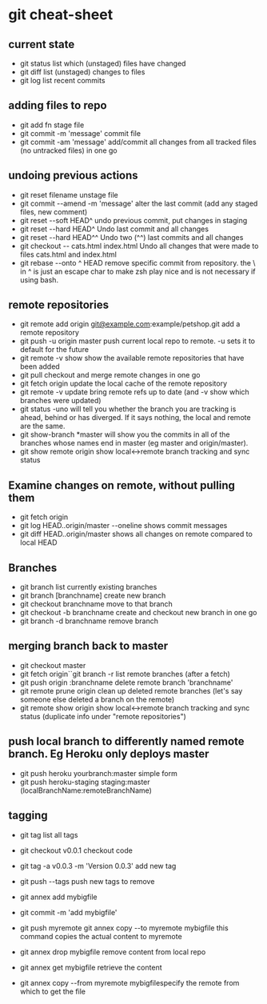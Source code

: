 # git cheat-sheet


## current state
- git status list which (unstaged) files have changed
- git diff list (unstaged) changes to files
- git log list recent commits

## adding files to repo
- git add fn stage file
- git commit -m 'message' commit file
- git commit -am 'message' add/commit all changes from all tracked files (no untracked files) in one go

## undoing previous actions

- git reset filename unstage file
- git commit --amend -m 'message' alter the last commit (add any staged files, new comment)
- git reset --soft HEAD^ undo previous commit, put changes in staging
- git reset --hard HEAD^ Undo last commit and all changes
- git reset --hard HEAD^^ Undo two (^^) last commits and all changes
- git checkout -- cats.html index.html Undo all changes that were made to files cats.html and index.html
- git rebase --onto <commit-id>\^ <commit-id> HEAD remove specific commit from repository. the \ in ^ is just an escape char to make zsh play nice and is not necessary if using bash.

## remote repositories
- git remote add origin git@example.com:example/petshop.git add a remote repository
- git push -u origin master push current local repo to remote. -u sets it to default for the future
- git remote -v show show the available remote repositories that have been added
- git pull checkout and merge remote changes in one go
- git fetch origin update the local cache of the remote repository
- git remote -v update bring remote refs up to date (and -v show which branches were updated)
- git status -uno will tell you whether the branch you are tracking is ahead, behind or has diverged. If it says nothing, the local and remote are the same.
- git show-branch *master will show you the commits in all of the branches whose names end in master (eg master and origin/master).
- git show remote origin show local<->remote branch tracking and sync status

## Examine changes on remote, without pulling them
- git fetch origin
- git log HEAD..origin/master --oneline shows commit messages
- git diff HEAD..origin/master shows all changes on remote compared to local HEAD

## Branches
- git branch list currently existing branches
- git branch [branchname] create new branch
- git checkout branchname move to that branch
- git checkout -b branchname create and checkout new branch in one go
- git branch -d branchname remove branch

## merging branch back to master
- git checkout master 
- git fetch origin``git branch -r list remote branches (after a fetch)
- git push origin :branchname delete remote branch 'branchname'
- git remote prune origin clean up deleted remote branches (let's say someone else deleted a branch on the remote)
- git remote show origin show local<->remote branch tracking and sync status (duplicate info under "remote repositories")

## push local branch to differently named remote branch. Eg Heroku only deploys master
- git push heroku yourbranch:master simple form
- git push heroku-staging staging:master (localBranchName:remoteBranchName)

## tagging
- git tag list all tags
- git checkout v0.0.1 checkout code
- git tag -a v0.0.3 -m 'Version 0.0.3' add new tag
- git push --tags push new tags to remove

- git annex add mybigfile
- git commit -m 'add mybigfile'
- git push myremote git annex copy --to myremote mybigfile this command copies the actual content to myremote
- git annex drop mybigfile remove content from local repo
- git annex get mybigfile retrieve the content
- git annex copy --from myremote mybigfilespecify the remote from which to get the file
